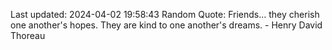 Last updated: 2024-04-02 19:58:43
Random Quote: Friends... they cherish one another's hopes. They are kind to one another's dreams. - Henry David Thoreau